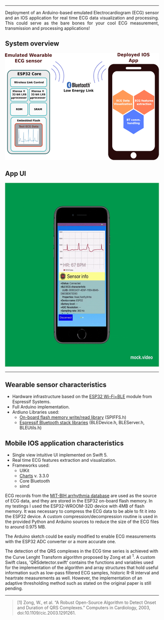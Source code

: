 ______
<div align="justify">
Deployment of an Arduino-based emulated Electrocardiogram (ECG) sensor and an IOS application for real time ECG data visualization and processing. This could serve as the bare bones for your cool ECG measurement, transmission and processing applications!
</div>

## System overview
<div align="center">
    <!--img src="ecgMonitorFigs/schematic.png" width="427" height="280" -->
    <img src="ecgMonitorFigs/schematic.png" width="533" height="350">
</div>

## App UI
<div align="center">
    <!--img src="ecgMonitorFigs/screenshot.gif" width="400" height="400" /-->
    <img src="ecgMonitorFigs/screenshot.gif" width="600" height="600" />
</div>

______
## Wearable sensor characteristics
- Hardware infrastructure based on the [ESP32 Wi-Fi+BLE](https://www.espressif.com/en/products/hardware/esp32/overview) module from Espressif Systems. 
- Full Arduino implementation. 
- Ardiuno Libraries used:
  - [On-board flash memory write/read library](https://github.com/espressif/arduino-esp32/tree/master/libraries/SPIFFS) (SPIFFS.h)
  - [Espressif Bluetooth stack libraries](https://github.com/espressif/arduino-esp32/tree/master/libraries/BLE) (BLEDevice.h, BLEServer.h, BLEUtils.h)
  
## Mobile IOS application characteristics
- Single view intuitive UI implemented on Swift 5.
- Real time ECG features extraction and visualization.
- Frameworks used: 
  - UIKit
  - [Charts](https://github.com/danielgindi/Charts) v. 3.3.0
  - Core Bluetooth
  - simd


ECG records from the [MIT-BIH arrhythmia database](https://physionet.org/content/mitdb/1.0.0/) are used as the source of ECG data, and they are stored in the ESP32 on-board flash memory. In my testings I used the ESP32-WROOM-32D device with 4MB of flash memory. It was necessary to compress the ECG data to be able to fit it into the ESP32 device. A custom compression/decompression routine is used in the provided Python and Arduino sources to reduce the size of the ECG files to around 0.975 MB.  

The Arduino sketch could be easily modified to enable ECG measurements with the ESP32 ADC converter or a more accurate one.

The detection of the QRS complexes in the ECG time series is achieved with the Curve Lenght Transform algorithm proposed by Zong et all <sup>1</sup>. A custom Swift class, 'QRSdetector.swift' contains the functions and variables used for the implementation of the algorithm and array structures that hold useful information such as low-pass filtered ECG samples, historic R-R interval and heartrate measurements as well. However, the implementation of an adaptive thresholding method such as stated on the original paper is still pending. 

______

<!--## Installation guide-->

> [1] Zong, W., et al. “A Robust Open-Source Algorithm to Detect Onset and Duration of QRS Complexes.” Computers in Cardiology, 2003, doi:10.1109/cic.2003.1291261.
